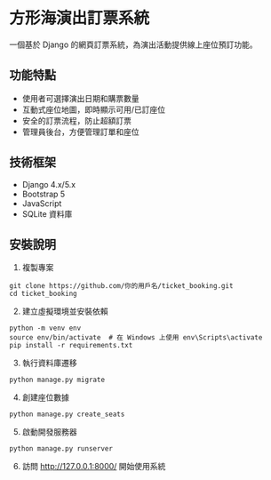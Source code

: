 # 方形海演出訂票系統

一個基於 Django 的網頁訂票系統，為演出活動提供線上座位預訂功能。

## 功能特點

- 使用者可選擇演出日期和購票數量
- 互動式座位地圖，即時顯示可用/已訂座位
- 安全的訂票流程，防止超額訂票
- 管理員後台，方便管理訂單和座位

## 技術框架

- Django 4.x/5.x
- Bootstrap 5
- JavaScript
- SQLite 資料庫

## 安裝說明

1. 複製專案
```
git clone https://github.com/你的用戶名/ticket_booking.git
cd ticket_booking
```

2. 建立虛擬環境並安裝依賴
```
python -m venv env
source env/bin/activate  # 在 Windows 上使用 env\Scripts\activate
pip install -r requirements.txt
```

3. 執行資料庫遷移
```
python manage.py migrate
```

4. 創建座位數據
```
python manage.py create_seats
```

5. 啟動開發服務器
```
python manage.py runserver
```

6. 訪問 http://127.0.0.1:8000/ 開始使用系統
